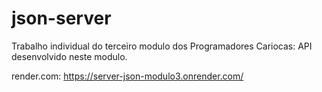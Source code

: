<h1>json-server</h1>

<p>Trabalho individual do terceiro modulo dos Programadores Cariocas: API desenvolvido neste modulo.</p>

render.com: https://server-json-modulo3.onrender.com/
